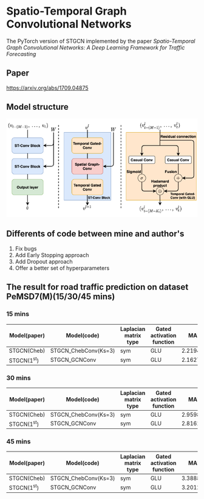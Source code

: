 # Spatio-Temporal Graph Convolutional Networks
The PyTorch version of STGCN implemented by the paper *Spatio-Temporal Graph Convolutional Networks:
A Deep Learning Framework for Traffic Forecasting*

## Paper
https://arxiv.org/abs/1709.04875

## Model structure
<img src="./figure/stgcn_model_structure.png" style="zoom:100%" />

## Differents of code between mine and author's
1. Fix bugs 
2. Add Early Stopping approach
3. Add Dropout approach
4. Offer a better set of hyperparameters

## The result for road traffic prediction on dataset PeMSD7(M)(15/30/45 mins)
### 15 mins
|  Model(paper)  |  Model(code)  |  Laplacian matrix type  |  Gated activation function  |  MAE  |  MAPE  |  RMSE  |
|  ----  |  ----  |  ----  |  ----  |  ----  |  ----  |  ----  |
|  STGCN(Cheb)  |  STGCN_ChebConv(Ks=3)  |  sym  |  GLU  |  2.219458  |  5.137035%  |  3.966818  |
|  STGCN(1<sup>st</sup>)  |  STGCN_GCNConv  |  sym  |  GLU  |  2.162756  |  5.018773%  |  3.910300  |

### 30 mins
|  Model(paper)  |  Model(code)  |  Laplacian matrix type  |  Gated activation function  |  MAE  |  MAPE  |  RMSE  |
|  ----  |  ----  |  ----  |  ----  |  ----  |  ----  |  ----  |
|  STGCN(Cheb)  |  STGCN_ChebConv(Ks=3)  |  sym  |  GLU  |  2.959860  |  7.226268%  |  5.334936  |
|  STGCN(1<sup>st</sup>)  |  STGCN_GCNConv  |  sym  |  GLU  |  2.816108  |  6.833110%  |  5.181678  |

### 45 mins
|  Model(paper)  |  Model(code)  |  Laplacian matrix type  |  Gated activation function  |  MAE  |  MAPE  |  RMSE  |
|  ----  |  ----  |  ----  |  ----  |  ----  |  ----  |  ----  |
|  STGCN(Cheb)  |  STGCN_ChebConv(Ks=3)  |  sym  |  GLU  |  3.388877  |  8.455504%  |  6.092015  |
|  STGCN(1<sup>st</sup>)  |  STGCN_GCNConv  |  sym  |  GLU  |  3.201253  |  7.947086%  |  5.842915  |
